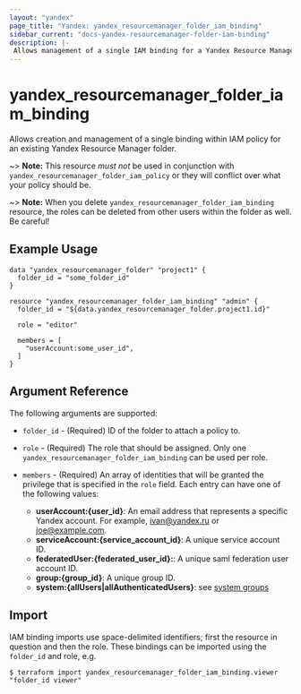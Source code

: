 ```yaml
---
layout: "yandex"
page_title: "Yandex: yandex_resourcemanager_folder_iam_binding"
sidebar_current: "docs-yandex-resourcemanager-folder-iam-binding"
description: |-
 Allows management of a single IAM binding for a Yandex Resource Manager folder.
---
```


# yandex\_resourcemanager\_folder\_iam\_binding

Allows creation and management of a single binding within IAM policy for
an existing Yandex Resource Manager folder.

~> **Note:** This resource _must not_ be used in conjunction with
   `yandex_resourcemanager_folder_iam_policy` or they will conflict over what your policy
   should be.

~> **Note:** When you delete `yandex_resourcemanager_folder_iam_binding` resource,
   the roles can be deleted from other users within the folder as well. Be careful!

## Example Usage

```hcl
data "yandex_resourcemanager_folder" "project1" {
  folder_id = "some_folder_id"
}

resource "yandex_resourcemanager_folder_iam_binding" "admin" {
  folder_id = "${data.yandex_resourcemanager_folder.project1.id}"

  role = "editor"

  members = [
    "userAccount:some_user_id",
  ]
}
```

## Argument Reference

The following arguments are supported:

* `folder_id` - (Required) ID of the folder to attach a policy to.

* `role` - (Required) The role that should be assigned. Only one
    `yandex_resourcemanager_folder_iam_binding` can be used per role.

* `members` - (Required) An array of identities that will be granted the privilege that is specified in the `role` field.
  Each entry can have one of the following values:
  * **userAccount:{user_id}**: An email address that represents a specific Yandex account. For example, ivan@yandex.ru or joe@example.com.
  * **serviceAccount:{service_account_id}**: A unique service account ID.
  * **federatedUser:{federated_user_id}:**: A unique saml federation user account ID.
  * **group:{group_id}**: A unique group ID.
  * **system:{allUsers|allAuthenticatedUsers}**: see [system groups](https://cloud.yandex.com/docs/iam/concepts/access-control/system-group)
## Import

IAM binding imports use space-delimited identifiers; first the resource in question and then the role.
These bindings can be imported using the `folder_id` and role, e.g.

```
$ terraform import yandex_resourcemanager_folder_iam_binding.viewer "folder_id viewer"
```
